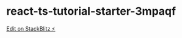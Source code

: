 # react-ts-tutorial-starter-3mpaqf

[Edit on StackBlitz ⚡️](https://stackblitz.com/edit/react-ts-tutorial-starter-3mpaqf)